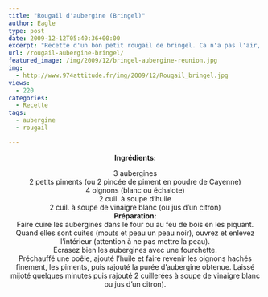 ```yaml
---
title: "Rougail d'aubergine (Bringel)"
author: Eagle
type: post
date: 2009-12-12T05:40:36+00:00
excerpt: "Recette d'un bon petit rougail de bringel. Ca n'a pas l'air, mais c'est délicieux."
url: /rougail-aubergine-bringel/
featured_image: /img/2009/12/bringel-aubergine-reunion.jpg
img:
  - http://www.974attitude.fr/img/2009/12/Rougail_bringel.jpg
views:
  - 220
categories:
  - Recette
tags:
  - aubergine
  - rougail

---
```

<p style="text-align: center;">
  <strong>Ingrédients:</strong>
</p>

<p style="text-align: center;">
  3 aubergines<br /> 2 petits piments (ou 2 pincée de piment en poudre de Cayenne)<br /> 4 oignons (blanc ou échalote)<br /> 2 cuil. à soupe d&rsquo;huile<br /> 2 cuil. à soupe de vinaigre blanc (ou jus d&rsquo;un citron)<br /> <strong>Préparation:</strong><br /> Faire cuire les aubergines dans le four ou au feu de bois en les piquant.<br /> Quand elles sont cuites (mouts et peau un peau noir), ouvrez et enlevez l&rsquo;intérieur (attention à ne pas mettre la peau).<br /> Ecrasez bien les aubergines avec une fourchette.<br /> Préchauffé une poêle, ajouté l&rsquo;huile et faire revenir les oignons hachés finement, les piments, puis rajouté la purée d&rsquo;aubergine obtenue. Laissé mijoté quelques minutes puis rajouté 2 cuillerées à soupe de vinaigre blanc ou jus d&rsquo;un citron).
</p>